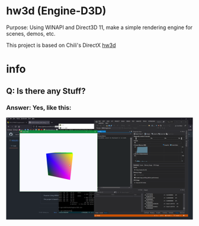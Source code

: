 # hw3d (Engine-D3D)
Purpose: Using WINAPI and Direct3D 11, make a simple rendering engine for scenes, demos, etc.

This project is based on Chili's DirectX [hw3d](https://github.com/planetchili/hw3d)

# info

## Q: Is there any Stuff?

### Answer: Yes, like this:
![Ss1-Cube](/screenshots/cube.png)